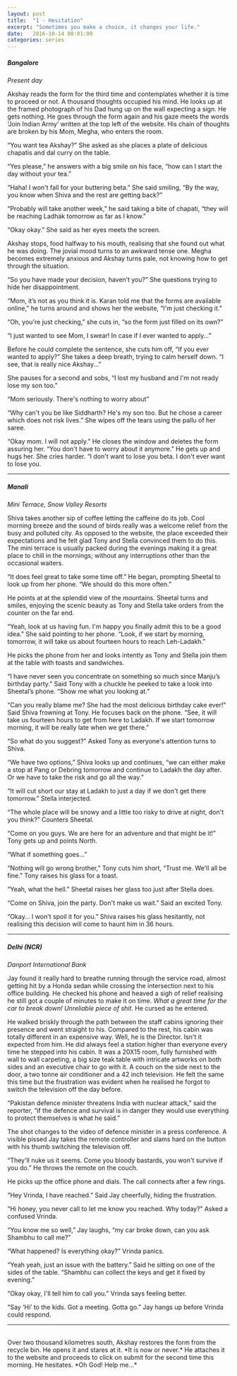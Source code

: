 ```yaml
---
layout: post
title:  "1 - Hesitation"
excerpt: "Sometimes you make a choice, it changes your life."
date:   2016-10-14 00:01:00
categories: series
---
```

##### Bangalore
*Present day*

Akshay reads the form for the third time and contemplates whether it is time to proceed or not. A thousand thoughts occupied his mind. He looks up at the framed photograph of his Dad hung up on the wall expecting a sign. He gets nothing. He goes through the form again and his gaze meets the words ‘Join Indian Army’ written at the top left of the website. His chain of thoughts are broken by his Mom, Megha, who enters the room.

“You want tea Akshay?” She asked as she places a plate of delicious chapatis and dal curry on the table.

“Yes please,” he answers with a big smile on his face, “how can I start the day without your tea.”

“Haha! I won't fall for your buttering beta.” She said smiling, “By the way, you know when Shiva and the rest are getting back?”

“Probably will take another week,” he said taking a bite of chapati, “they will be reaching Ladhak tomorrow as far as I know.”

“Okay okay.” She said as her eyes meets the screen.

Akshay stops, food halfway to his mouth, realising that she found out what he was doing. The jovial mood turns to an awkward tense one. Megha becomes extremely anxious and Akshay turns pale, not knowing how to get through the situation.

“So you have made your decision, haven’t you?” She questions trying to hide her disappointment.

“Mom, it’s not as you think it is. Karan told me that the forms are available online,” he turns around and shows her the website, “I'm just checking it.”

“Oh, you're just checking,” she cuts in, “so the form just filled on its own?”

“I just wanted to see Mom, I swear! In case if I ever wanted to apply…”

Before he could complete the sentence, she cuts him off, “If you ever wanted to apply?” She takes a deep breath, trying to calm herself down. “I see, that is really nice Akshay...” 

She pauses for a second and sobs, “I lost my husband and I'm not ready lose my son too.”

“Mom seriously. There's nothing to worry about”

“Why can't you be like Siddharth? He's my son too. But he chose a career which does not risk lives.” She wipes off the tears using the pallu of her saree.

“Okay mom. I will not apply.” He closes the window and deletes the form assuring her. “You don't have to worry about it anymore.”
He gets up and hugs her. She cries harder. “I don't want to lose you beta. I don't ever want to lose you.

----------

##### Manali

*Mini Terrace, Snow Valley Resorts*

Shiva takes another sip of coffee letting the caffeine do its job. Cool morning breeze and the sound of birds really was a welcome relief from the busy and polluted city. As opposed to the website, the place exceeded their expectations and he felt glad Tony and Stella convinced them to do this. The mini terrace is usually packed during the evenings making it a great place to chill in the mornings; without any interruptions other than the occasional waiters.

“It does feel great to take some time off.” He began, prompting Sheetal to look up from her phone. “We should do this more often.”

He points at at the splendid view of the mountains. Sheetal turns and smiles, enjoying the scenic beauty as Tony and Stella take orders from the counter on the far end.

“Yeah, look at us having fun. I'm happy you finally admit this to be a good idea.” She said pointing to her phone. “Look, if we start by morning, tomorrow, it will take us about fourteen hours to reach Leh-Ladakh.”

He picks the phone from her and looks intently as Tony and Stella join them at the table with toasts and sandwiches.

“I have never seen you concentrate on something so much since Manju’s birthday party.” Said Tony with a chuckle he peeked to take a look into Sheetal’s phone. “Show me what you looking at.”

“Can you really blame me? She had the most delicious birthday cake ever!” Said Shiva frowning at Tony. He focuses back on the phone. “See, it will take us fourteen hours to get from here to Ladakh. If we start tomorrow morning, it will be really late when we get there.”

“So what do you suggest?” Asked Tony as everyone's attention turns to Shiva.

“We have two options,” Shiva looks up and continues, “we can either make a stop at Pang or Debring tomorrow and continue to Ladakh the day after. Or we have to take the risk and go all the way.”

“It will cut short our stay at Ladakh to just a day if we don't get there tomorrow.” Stella interjected.

“The whole place will be snowy and a little too risky to drive at night, don't you think?” Counters Sheetal.

“Come on you guys. We are here for an adventure and that might be it!” Tony gets up and points North.

“What if something goes…”

“Nothing will go wrong brother,” Tony cuts him short, “Trust me. We'll all be fine.” Tony raises his glass for a toast.

“Yeah, what the hell.” Sheetal raises her glass too just after Stella does.

“Come on Shiva, join the party. Don't make us wait.” Said an excited Tony.

“Okay… I won't spoil it for you.” Shiva raises his glass hesitantly, not realising this decision will come to haunt him in 36 hours.

----------

##### Delhi (NCR)

*Danport International Bank*

Jay found it really hard to breathe running through the service road, almost getting hit by a Honda sedan while crossing the intersection next to his office building. He checked his phone and heaved a sigh of relief realising he still got a couple of minutes to make it on time. *What a great time for the car to break down! Unreliable piece of shit.* He cursed as he entered.

He walked briskly through the path between the staff cabins ignoring their presence and went straight to his. Compared to the rest, his cabin was totally different in an expensive way. Well, he is the Director. Isn't it expected from him. He did always feel a station higher than everyone every time he stepped into his cabin. It was a 20X15 room, fully furnished with wall to wall carpeting, a big size teak table with intricate artworks on both sides and an executive chair to go with it. A couch on the side next to the door, a two tonne air conditioner and a 42 inch television. He felt the same this time but the frustration was evident when he realised he forgot to switch the television off the day before.

“Pakistan defence minister threatens India with nuclear attack,” said the reporter, “if the defence and survival is in danger they would use everything to protect themselves is what he said.”

The shot changes to the video of defence minister in a press conference. A visible pissed Jay takes the remote controller and slams hard on the button with his thumb switching the television off.

“They'll nuke us it seems. Come you bloody bastards, you won't survive if you do.” He throws the remote on the couch.

He picks up the office phone and dials. The call connects after a few rings.

“Hey Vrinda, I have reached.” Said Jay cheerfully, hiding the frustration.

“Hi honey, you never call to let me know you reached. Why today?” Asked a confused Vrinda.

“You know me so well,” Jay laughs, “my car broke down, can you ask Shambhu to call me?”

“What happened? Is everything okay?” Vrinda panics.

“Yeah yeah, just an issue with the battery.” Said he sitting on one of the sides of the table. “Shambhu can collect the keys and get it fixed by evening.”

“Okay okay, I'll tell him to call you.” Vrinda says feeling better.

“Say ‘Hi’ to the kids. Got a meeting. Gotta go.” Jay hangs up before Vrinda could respond.

----------
<br>    
Over two thousand kilometres south, Akshay restores the form from the recycle bin. He opens it and stares at it. *It is now or never.* He attaches it to the website and proceeds to click on submit for the second time this morning. He hesitates. *Oh God! Help me…*